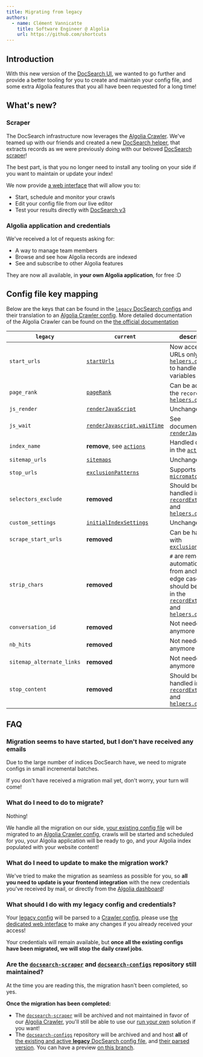 ```yaml
---
title: Migrating from legacy
authors:
  - name: Clément Vannicatte
    title: Software Engineer @ Algolia
    url: https://github.com/shortcuts
---
```


## Introduction

With this new version of the [DocSearch UI][1], we wanted to go further and provide a better tooling for you to create and maintain your config file, and some extra Algolia features that you all have been requested for a long time!

## What's new?

### Scraper

The DocSearch infrastructure now leverages the [Algolia Crawler][2]. We've teamed up with our friends and created a new [DocSearch helper][4], that extracts records as we were previously doing with our beloved [DocSearch scraper][3]!

The best part, is that you no longer need to install any tooling on your side if you want to maintain or update your index!

We now provide [a web interface][7] that will allow you to:

- Start, schedule and monitor your crawls
- Edit your config file from our live editor
- Test your results directly with [DocSearch v3][1]

### Algolia application and credentials

We've received a lot of requests asking for:

- A way to manage team members
- Browse and see how Algolia records are indexed
- See and subscribe to other Algolia features

They are now all available, in **your own Algolia application**, for free :D

## Config file key mapping

Below are the keys that can be found in the [`legacy` DocSearch configs][14] and their translation to an [Algolia Crawler config][16]. More detailed documentation of the Algolia Crawler can be found on the [the official documentation][15]

| `legacy` | `current` | description |
| --- | --- | --- |
| `start_urls` | [`startUrls`][20] | Now accepts URLs only, see [`helpers.docsearch`][30] to handle custom variables |
| `page_rank` | [`pageRank`][31] | Can be added to the `recordProps` in [`helpers.docsearch`][30] |
| `js_render` | [`renderJavaScript`][21] | Unchanged |
| `js_wait` | [`renderJavascript.waitTime`][22] | See documentation of [`renderJavaScript`][21] |
| `index_name` | **remove**, see [`actions`][23] | Handled directly in the [`actions`][23] |
| `sitemap_urls` | [`sitemaps`][24] | Unchanged |
| `stop_urls` | [`exclusionPatterns`][25] | Supports [`micromatch`][27] |
| `selectors_exclude` | **removed** | Should be handled in the [`recordExtractor`][28] and [`helpers.docsearch`][29] |
| `custom_settings` | [`initialIndexSettings`][26] | Unchanged |
| `scrape_start_urls` | **removed** | Can be handled with [`exclusionPatterns`][25] |
| `strip_chars` | **removed** | `#` are removed automatically from anchor links, edge cases should be handled in the [`recordExtractor`][28] and [`helpers.docsearch`][29] |
| `conversation_id` | **removed** | Not needed anymore |
| `nb_hits` | **removed** | Not needed anymore |
| `sitemap_alternate_links` | **removed** | Not needed anymore |
| `stop_content` | **removed** | Should be handled in the [`recordExtractor`][28] and [`helpers.docsearch`][29] |

## FAQ

### Migration seems to have started, but I don't have received any emails

Due to the large number of indices DocSearch have, we need to migrate configs in small incremental batches.

If you don't have received a migration mail yet, don't worry, your turn will come!

### What do I need to do to migrate?

Nothing!

We handle all the migration on our side, [your existing config file][11] will be migrated to an [Algolia Crawler config][12], crawls will be started and scheduled for you, your Algolia application will be ready to go, and your Algolia index populated with your website content!

### What do I need to update to make the migration work?

We've tried to make the migration as seamless as possible for you, so **all you need to update is your frontend integration** with the new credentials you've received by mail, or directly from the [Algolia dashboard][13]!

### What should I do with my legacy config and credentials?

Your [legacy config][11] will be parsed to a [Crawler config][12], please use [the dedicated web interface][7] to make any changes if you already received your access!

Your credentials will remain available, but **once all the existing configs have been migrated, we will stop the daily crawl jobs**.

### Are the [`docsearch-scraper`][8] and [`docsearch-configs`][9] repository still maintained?

At the time you are reading this, the migration hasn't been completed, so yes.

**Once the migration has been completed:**

- The [`docsearch-scraper`][8] will be archived and not maintained in favor of our [Algolia Crawler][2], you'll still be able to use our [run your own][3] solution if you want!
- The [`docsearch-configs`][9] repository will be archived and and host **all** of [the existing and active **legacy** DocSearch config file][11], and [their parsed version][12]. You can have a preview [on this branch][10].

[1]: DocSearch-v3
[2]: https://www.algolia.com/products/search-and-discovery/crawler/
[3]: legacy/run-your-own
[4]: helpers.docsearch
[7]: https://crawler.algolia.com/
[8]: https://github.com/algolia/docsearch-scraper
[9]: https://github.com/algolia/docsearch-configs
[10]: https://github.com/algolia/docsearch-configs/tree/feat/crawler
[11]: https://github.com/algolia/docsearch-configs
[12]: https://github.com/algolia/docsearch-configs/tree/feat/crawler/crawler-configs
[13]: https://www.algolia.com/dashboard
[14]: /docs/legacy/config-file
[15]: https://www.algolia.com/doc/tools/crawler/getting-started/overview/
[16]: https://www.algolia.com/doc/tools/crawler/apis/configuration/
[20]: https://www.algolia.com/doc/tools/crawler/apis/configuration/start-urls/
[21]: https://www.algolia.com/doc/tools/crawler/apis/configuration/render-java-script/
[22]: https://www.algolia.com/doc/tools/crawler/apis/configuration/render-java-script/#parameter-param-waittime
[23]: https://www.algolia.com/doc/tools/crawler/apis/configuration/actions/#parameter-param-indexname
[24]: https://www.algolia.com/doc/tools/crawler/apis/configuration/sitemaps/
[25]: https://www.algolia.com/doc/tools/crawler/apis/configuration/exclusion-patterns/
[26]: https://www.algolia.com/doc/tools/crawler/apis/configuration/initial-index-settings/
[27]: https://github.com/micromatch/micromatch
[28]: https://www.algolia.com/doc/tools/crawler/apis/configuration/actions/#parameter-param-recordextractor
[29]: helpers.docsearch
[30]: helpers.docsearch#with-custom-variables
[31]: helpers.docsearch#pagerank
